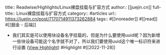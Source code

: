 title:: Readwise/Highlights/Linux裸盘挂载与扩容方式
author:: [[juejin.cn]]
full-title:: Linux裸盘挂载与扩容方式
category:: #articles
url:: https://juejin.cn/post/7170714911373262884
tags:: #[[inoreader]] #[[read]] #[[掘金 - 后端]]
- 我们其实是可以使用块设备名字挂载的，但是为什么要使用uuid呢？因为新增一些块设备可能这个名字就不对了，所以我们要使用uuid这个唯一标识符来进行设置 ([View Highlight](https://read.readwise.io/read/01gjyh7575451adspmwqhgp47f)) #Highlight #[[2022-11-28]]